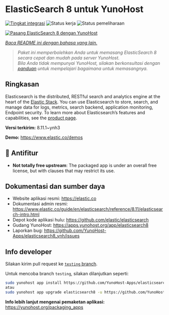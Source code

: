 <!--
N.B.: README ini dibuat secara otomatis oleh <https://github.com/YunoHost/apps/tree/master/tools/readme_generator>
Ini TIDAK boleh diedit dengan tangan.
-->

# ElasticSearch 8 untuk YunoHost

[![Tingkat integrasi](https://dash.yunohost.org/integration/elasticsearch8.svg)](https://ci-apps.yunohost.org/ci/apps/elasticsearch8/) ![Status kerja](https://ci-apps.yunohost.org/ci/badges/elasticsearch8.status.svg) ![Status pemeliharaan](https://ci-apps.yunohost.org/ci/badges/elasticsearch8.maintain.svg)

[![Pasang ElasticSearch 8 dengan YunoHost](https://install-app.yunohost.org/install-with-yunohost.svg)](https://install-app.yunohost.org/?app=elasticsearch8)

*[Baca README ini dengan bahasa yang lain.](./ALL_README.md)*

> *Paket ini memperbolehkan Anda untuk memasang ElasticSearch 8 secara cepat dan mudah pada server YunoHost.*  
> *Bila Anda tidak mempunyai YunoHost, silakan berkonsultasi dengan [panduan](https://yunohost.org/install) untuk mempelajari bagaimana untuk memasangnya.*

## Ringkasan

Elasticsearch is the distributed, RESTful search and analytics engine at the heart of the [Elastic Stack](https://www.elastic.co/products). You can use Elasticsearch to store, search, and manage data for logs, metrics, search backend, application monitoring, Endpoint security.
To learn more about Elasticsearch’s features and capabilities, see the [product page](https://www.elastic.co/products/elasticsearch).


**Versi terkirim:** 8.11.1~ynh3

**Demo:** <https://www.elastic.co/demos>
## :red_circle: Antifitur

- **Not totally free upstream**: The packaged app is under an overall free license, but with clauses that may restrict its use.

## Dokumentasi dan sumber daya

- Website aplikasi resmi: <https://elastic.co>
- Dokumentasi admin resmi: <https://www.elastic.co/guide/en/elasticsearch/reference/8.11/elasticsearch-intro.html>
- Depot kode aplikasi hulu: <https://github.com/elastic/elasticsearch>
- Gudang YunoHost: <https://apps.yunohost.org/app/elasticsearch8>
- Laporkan bug: <https://github.com/YunoHost-Apps/elasticsearch8_ynh/issues>

## Info developer

Silakan kirim pull request ke [`testing` branch](https://github.com/YunoHost-Apps/elasticsearch8_ynh/tree/testing).

Untuk mencoba branch `testing`, silakan dilanjutkan seperti:

```bash
sudo yunohost app install https://github.com/YunoHost-Apps/elasticsearch8_ynh/tree/testing --debug
atau
sudo yunohost app upgrade elasticsearch8 -u https://github.com/YunoHost-Apps/elasticsearch8_ynh/tree/testing --debug
```

**Info lebih lanjut mengenai pemaketan aplikasi:** <https://yunohost.org/packaging_apps>
